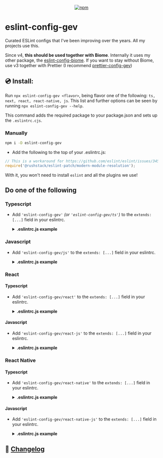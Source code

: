 <div align='center'>

[![npm](https://img.shields.io/npm/v/eslint-config-gev)](https://www.npmjs.com/package/eslint-config-gev)
</div>

# eslint-config-gev

Curated ESLint configs that I've been improving over the years. All my projects use this.

Since v4, **this should be used together with Biome**. Internally it uses my other package, the [eslint-config-biome](https://github.com/SrBrahma/eslint-config-biome). If you want to stay without Biome, use v3 together with Prettier (I recommend [prettier-config-gev](https://github.com/SrBrahma/prettier-config-gev))

## 💿 Install:

Run `npx eslint-config-gev <flavor>`, being flavor one of the following: `ts, next, react, react-native, js`. This list and further options can be seen by running `npx eslint-config-gev --help`.

This command adds the required package to your package.json and sets up the `.eslintrc.cjs`.

### Manually

```bash
npm i -D eslint-config-gev
```

- Add the following to the top of your .eslintrc.js:

```js
// This is a workaround for https://github.com/eslint/eslint/issues/3458
require('@rushstack/eslint-patch/modern-module-resolution');
```

With it, you won't need to install `eslint` and all the plugins we use!

## Do one of the following

### Typescript

- Add `'eslint-config-gev'` _(or `'eslint-config-gev/ts'`)_ to the `extends: [...]` field in your eslintrc.

  <details><summary><b>.eslintrc.js example</b></summary>

  ```js
  // https://github.com/SrBrahma/eslint-config-gev
  // This is a workaround for https://github.com/eslint/eslint/issues/3458
  require('@rushstack/eslint-patch/modern-module-resolution');

  module.exports = {
    root: true,
    env: {
      es2021: true,
      node: true,
    },
    extends: ['eslint-config-gev/js'],
    overrides: [
      {
        files: ['*.ts'],
        extends: ['eslint-config-gev/ts'],
        parser: '@typescript-eslint/parser',
        parserOptions: {
          tsconfigRootDir: __dirname,
          project: ['./tsconfig.json'],
          ecmaVersion: 12,
          sourceType: 'module',
        },
      },
    ],
    ignorePatterns: ['/lib/**/*', '/dist/**/*'],
    rules: {},
  };
  ```

  </details>

### Javascript

- Add `'eslint-config-gev/js'` to the `extends: [...]` field in your eslintrc.

  <details><summary><b>.eslintrc.js example</b></summary>

  ```js
  // https://github.com/SrBrahma/eslint-config-gev
  // This is a workaround for https://github.com/eslint/eslint/issues/3458
  require('@rushstack/eslint-patch/modern-module-resolution');
  module.exports = {
    root: true,
    env: {
      es2021: true,
      node: true,
    },
    extends: ['eslint-config-gev/js'],
    ignorePatterns: [],
    rules: {},
  };
  ```

  </details>

### React

#### Typescript

- Add `'eslint-config-gev/react'` to the `extends: [...]` field in your eslintrc.

  <details><summary><b>.eslintrc.js example</b></summary>

  ```js
  // https://github.com/SrBrahma/eslint-config-gev
  // This is a workaround for https://github.com/eslint/eslint/issues/3458
  require('@rushstack/eslint-patch/modern-module-resolution');

  module.exports = {
    root: true,
    env: {
      es2021: true,
      node: true,
    },
    extends: ['eslint-config-gev/react-js'],
    overrides: [
      {
        files: ['*.ts', '*.tsx'],
        extends: ['eslint-config-gev/react'],
        parser: '@typescript-eslint/parser',
        parserOptions: {
          tsconfigRootDir: __dirname,
          project: ['./tsconfig.json'],
          ecmaVersion: 12,
          sourceType: 'module',
          ecmaFeatures: {
            jsx: true,
          },
        },
      },
    ],
    ignorePatterns: ['/lib/**/*', '/dist/**/*'],
    rules: {},
  };
  ```

</details>

#### Javascript

- Add `'eslint-config-gev/react-js'` to the `extends: [...]` field in your eslintrc.

  <details><summary><b>.eslintrc.js example</b></summary>

  ```js
  // https://github.com/SrBrahma/eslint-config-gev
  // This is a workaround for https://github.com/eslint/eslint/issues/3458
  require('@rushstack/eslint-patch/modern-module-resolution');

  module.exports = {
    root: true,
    env: {
      es2021: true,
      node: true,
    },
    extends: ['eslint-config-gev/react-js'],
    ignorePatterns: ['/lib/**/*', '/dist/**/*'],
    rules: {},
  };
  ```

  </details>

### React Native

#### Typescript

- Add `'eslint-config-gev/react-native'` to the `extends: [...]` field in your eslintrc.

  <details><summary><b>.eslintrc.js example</b></summary>

  ```js
  // https://github.com/SrBrahma/eslint-config-gev
  // This is a workaround for https://github.com/eslint/eslint/issues/3458
  require('@rushstack/eslint-patch/modern-module-resolution');

  module.exports = {
    root: true,
    env: {
      es2021: true,
      node: true,
      'react-native/react-native': true, // *1
    },
    extends: ['eslint-config-gev/react-native-js'],
    overrides: [
      {
        files: ['*.ts', '*.tsx'],
        extends: ['eslint-config-gev/react-native'],
        parser: '@typescript-eslint/parser',
        parserOptions: {
          tsconfigRootDir: __dirname,
          project: ['./tsconfig.json'],
          ecmaVersion: 12,
          sourceType: 'module',
          ecmaFeatures: {
            // *1
            jsx: true,
          },
        },
      },
    ],
    rules: {},
  };

  // [*1]: https://github.com/Intellicode/eslint-plugin-react-native#configuration
  ```

  </details>

#### Javascript

- Add `'eslint-config-gev/react-native-js'` to the `extends: [...]` field in your eslintrc.

  <details><summary><b>.eslintrc.js example</b></summary>

  ```js
  // https://github.com/SrBrahma/eslint-config-gev
  // This is a workaround for https://github.com/eslint/eslint/issues/3458
  require('@rushstack/eslint-patch/modern-module-resolution');

  module.exports = {
    root: true,
    env: {
      es2021: true,
      node: true,
      'react-native/react-native': true, // *1
    },
    extends: ['eslint-config-gev/react-native-js'],
    rules: {},
  };

  // [*1]: https://github.com/Intellicode/eslint-plugin-react-native#configuration
  ```

  </details>

## 📰 [Changelog](./CHANGELOG.md)
